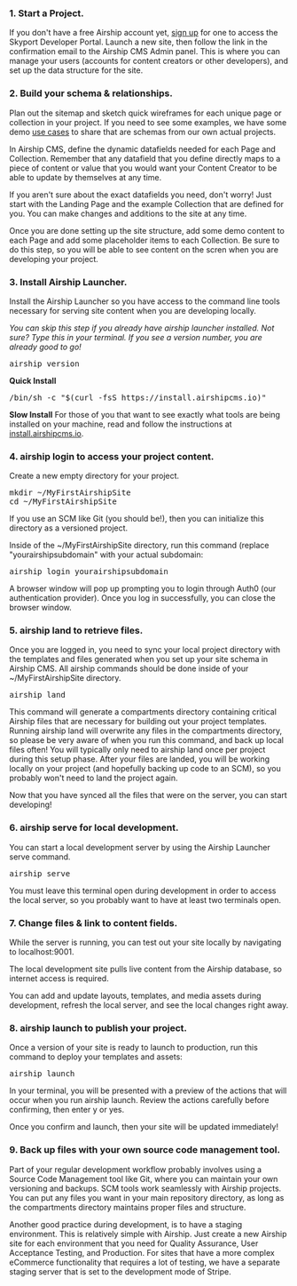 ### 1. Start a Project.
<p>If you don't have a free Airship account yet, <a href="/signup">sign up</a> for one to access the Skyport Developer Portal. Launch a new site, then follow the link in the confirmation email to the Airship CMS Admin panel. This is where you can manage your users (accounts for content creators or other developers), and set up the data structure for the site.</p>

### 2. Build your schema & relationships.
<p>Plan out the sitemap and sketch quick wireframes for each unique page or collection in your project. If you need to see some examples, we have some demo <a href="/use-cases">use cases</a> to share that are schemas from our own actual projects.</p>
<p>In Airship CMS, define the dynamic datafields needed for each Page and Collection. Remember that any datafield that you define directly maps to a piece of content or value that you would want your Content Creator to be able to update by themselves at any time.</p>
<p>If you aren't sure about the exact datafields you need, don't worry! Just start with the Landing Page and the example Collection that are defined for you. You can make changes and additions to the site at any time.</p>
<p>Once you are done setting up the site structure, add some demo content to each Page and add some placeholder items to each Collection. Be sure to do this step, so you will be able to see content on the scren when you are developing your project.</p>

### 3. Install Airship Launcher.
<p>Install the Airship Launcher so you have access to the command line tools necessary for serving site content when you are developing locally.</p>
<p><em>You can skip this step if you already have airship launcher installed. Not sure? Type this in your terminal. If you see a version number, you are already good to go!</em></p>
<pre>airship version</pre>
<p><b>Quick Install</b></p>
<pre>
/bin/sh -c "$(curl -fsS https://install.airshipcms.io)"
</pre>
<p><b>Slow Install</b>
For those of you that want to see exactly what tools are being installed on your machine, read and follow the instructions at <a href="https://install.airshipcms.io">install.airshipcms.io</a>.

### 4. <span class="code">airship login</span> to access your project content.
<p>Create a new empty directory for your project.</p>
<pre>
mkdir ~/MyFirstAirshipSite
cd ~/MyFirstAirshipSite
</pre>
<p>If you use an SCM like Git (you should be!), then you can initialize this directory as a versioned project.</p>
<p>Inside of the <span class="code">~/MyFirstAirshipSite directory</span>, run this command (replace "yourairshipsubdomain" with your actual subdomain:</p>
<pre>
airship login yourairshipsubdomain</span>
</pre>
<p>A browser window will pop up prompting you to login through Auth0 (our authentication provider). Once you log in successfully, you can close the browser window.</p>

### 5. <span class="code">airship land</span> to retrieve files.
<p>Once you are logged in, you need to sync your local project directory with the templates and files generated when you set up your site schema in Airship CMS. All airship commands should be done inside of your <span class="code">~/MyFirstAirshipSite</span> directory.</p>
<pre>airship land</pre>
<p>This command will generate a <span class="code">compartments</span> directory containing critical Airship files that are necessary for building out your project templates. Running <span class="code">airship land</span> will overwrite any files in the <span class="code">compartments</span> directory, so please be very aware of when you run this command, and back up local files often! You will typically only need to <span class="code">airship land</span> once per project during this setup phase. After your files are landed, you will be working locally on your project (and hopefully backing up code to an SCM), so you probably won't need to land the project again.</p>
<p>Now that you have synced all the files that were on the server, you can start developing!</p>

### 6. <span class="code">airship serve</span> for local development.
<p>You can start a local development server by using the Airship Launcher serve command.</p>
<pre>
airship serve
</pre>
<p>You must leave this terminal open during development in order to access the local server, so you probably want to have at least two terminals open.
</p>

### 7. Change files & link to content fields.
<p>While the server is running, you can test out your site locally by navigating to <span class="code">localhost:9001</span>.
<p>The local development site pulls live content from the Airship database, so internet access is required.</p>
<p>You can add and update layouts, templates, and media assets during development, refresh the local server, and see the local changes right away.</p>

### 8. <span class="code">airship launch</span> to publish your project.
<p>Once a version of your site is ready to launch to production, run this command to deploy your templates and assets:</p>
<pre>airship launch</pre>
<p>In your terminal, you will be presented with a preview of the actions that will occur when you run <span class="code">airship launch</span>. Review the actions carefully before confirming, then enter <span class="code">y</span> or <span class="code">yes</span>.
<p>Once you confirm and launch, then your site will be updated immediately!</p>

### 9. Back up files with your own source code management tool.
<p>Part of your regular development workflow probably involves using a Source Code Management tool like Git, where you can maintain your own versioning and backups. SCM tools work seamlessly with Airship projects. You can put any files you want in your main repository directory, as long as the <span class="code">compartments</span> directory maintains proper files and structure.</p>
<p>Another good practice during development, is to have a staging environment. This is relatively simple with Airship. Just create a new Airship site for each environment that you need for Quality Assurance, User Acceptance Testing, and Production. For sites that have a more complex eCommerce functionality that requires a lot of testing, we have a separate staging server that is set to the development mode of Stripe.</p>
